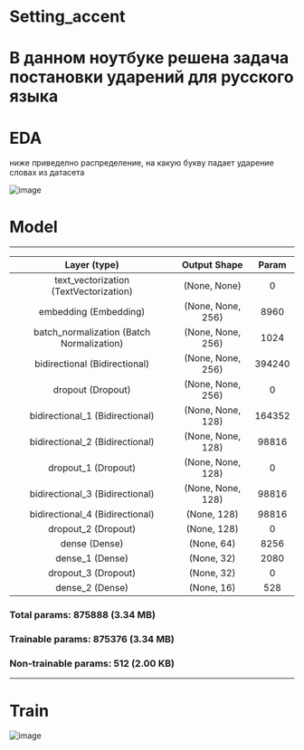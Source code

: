 # Setting_accent

# В данном ноутбуке решена задача постановки ударений для русского языка 

# EDA 

ниже приведелно распределение, на какую букву падает ударение словах из датасета

![image](https://github.com/BerezinDaniil/Setting_accents/assets/78606208/8d0d1691-292a-4bc4-b3de-a3cc33625565)



# Model

_________________________________________________________________

 Layer (type) |Output Shape  |    Param   
:------------:|:------------:|:------------:|
 text_vectorization (TextVectorization)  | (None, None)  |     0                                                                                              
 embedding (Embedding)      | (None, None, 256)    |     8960      
 batch_normalization (Batch Normalization) | (None, None, 256)    | 1024                                         
 bidirectional (Bidirectional) | (None, None, 256)    |     394240                                                                                                                      
 dropout (Dropout)          | (None, None, 256)    |     0                     
 bidirectional_1 (Bidirectional) |  (None, None, 128)     |    164352              
 bidirectional_2 (Bidirectional)   | (None, None, 128)    |     98816         
 dropout_1 (Dropout)     |    (None, None, 128)     |    0                                                                    
 bidirectional_3 (Bidirectional) |  (None, None, 128)    |     98816                                       
 bidirectional_4 (Bidirectional) |  (None, 128)        |       98816                                                             
 dropout_2 (Dropout)     |    (None, 128)        |       0              
 dense (Dense)          |     (None, 64)        |        8256                             
 dense_1 (Dense)        |     (None, 32)       |         2080                                                
 dropout_3 (Dropout)     |    (None, 32)      |          0                                                            
 dense_2 (Dense)        |     (None, 16)      |          528                                                          

### Total params: 875888 (3.34 MB)

### Trainable params: 875376 (3.34 MB)

### Non-trainable params: 512 (2.00 KB)

_________________________________________________________________

# Train 
![image](https://github.com/BerezinDaniil/Setting_accents/assets/78606208/ac2a7d51-5cab-4f06-8363-1bb10144c019)

